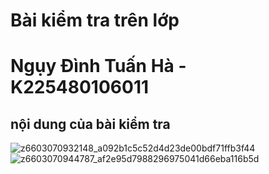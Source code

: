 # Bài kiểm tra trên lớp 
# Ngụy Đình Tuấn Hà - K225480106011
## nội dung của bài kiểm tra 
![z6603070932148_a092b1c5c52d4d23de00bdf71ffb3f44](https://github.com/user-attachments/assets/eb917742-d1bb-4dce-8d58-e533239c02a4)
![z6603070944787_af2e95d7988296975041d66eba116b5d](https://github.com/user-attachments/assets/abd0e175-3ee3-4b52-801c-b669d174ce89)
